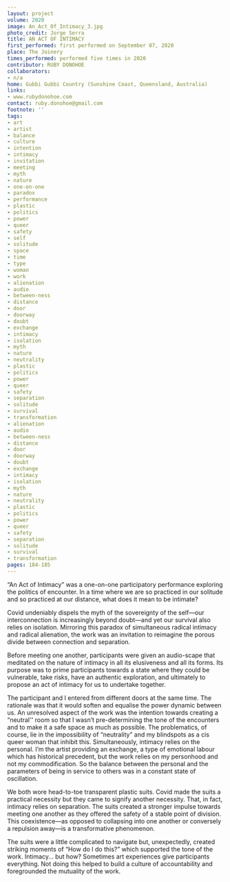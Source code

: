 ```yaml
---
layout: project
volume: 2020
image: An_Act_Of_Intimacy_3.jpg
photo_credit: Jorge Serra
title: AN ACT OF INTIMACY
first_performed: first performed on September 07, 2020
place: The Joinery
times_performed: performed five times in 2020
contributor: RUBY DONOHOE
collaborators:
- n/a
home: Gubbi Gubbi Country (Sunshine Coast, Queensland, Australia)
links:
- www.rubydonohoe.com
contact: ruby.donohoe@gmail.com
footnote: ''
tags:
- art
- artist
- balance
- culture
- intention
- intimacy
- invitation
- meeting
- myth
- nature
- one-on-one
- paradox
- performance
- plastic
- politics
- power
- queer
- safety
- self
- solitude
- space
- time
- type
- woman
- work
- alienation
- audio
- between-ness
- distance
- door
- doorway
- doubt
- exchange
- intimacy
- isolation
- myth
- nature
- neutrality
- plastic
- politics
- power
- queer
- safety
- separation
- solitude
- survival
- transformation
- alienation
- audio
- between-ness
- distance
- door
- doorway
- doubt
- exchange
- intimacy
- isolation
- myth
- nature
- neutrality
- plastic
- politics
- power
- queer
- safety
- separation
- solitude
- survival
- transformation
pages: 184-185
---
```


“An Act of Intimacy” was a one-on-one participatory performance exploring the politics of encounter. In a time where we are so practiced in our solitude and so practiced at our distance, what does it mean to be intimate?

Covid undeniably dispels the myth of the sovereignty of the self—our interconnection is increasingly beyond doubt—and yet our survival also relies on isolation. Mirroring this paradox of simultaneous radical intimacy and radical alienation, the work was an invitation to reimagine the porous divide between connection and separation. 

Before meeting one another, participants were given an audio-scape that meditated on the nature of intimacy in all its elusiveness and all its forms. Its purpose was to prime participants towards a state where they could be vulnerable, take risks, have an authentic exploration, and ultimately to propose an act of intimacy for us to undertake together.

The participant and I entered from different doors at the same time. The rationale was that it would soften and equalise the power dynamic between us. An unresolved aspect of the work was the intention towards creating a “neutral'' room so that I wasn’t pre-determining the tone of the encounters and to make it a safe space as much as possible. The problematics, of course, lie in the impossibility of “neutrality” and my blindspots as a cis queer woman that inhibit this. Simultaneously, intimacy relies on the personal. I’m the artist providing an exchange, a type of emotional labour which has historical precedent, but the work relies on my personhood and not my commodification. So the balance between the personal and the parameters of being in service to others was in a constant state of oscillation. 

We both wore head-to-toe transparent plastic suits. Covid made the suits a practical necessity but they came to signify another necessity. That, in fact, intimacy relies on separation. The suits created a stronger impulse towards meeting one another as they offered the safety of a stable point of division. This coexistence—as opposed to collapsing into one another or conversely a repulsion away—is a transformative phenomenon.

The suits were a little complicated to navigate but, unexpectedly, created striking moments of “How do I do this?” which supported the tone of the work. Intimacy… but how? Sometimes art experiences give participants everything. Not doing this helped to build a culture of accountability and foregrounded the mutuality of the work.